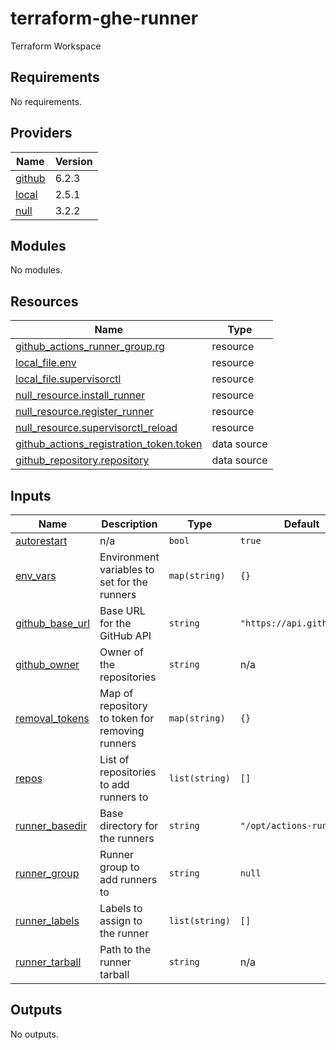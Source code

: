 # terraform-ghe-runner
Terraform Workspace

<!-- BEGIN_TF_DOCS -->
## Requirements

No requirements.

## Providers

| Name | Version |
|------|---------|
| <a name="provider_github"></a> [github](#provider\_github) | 6.2.3 |
| <a name="provider_local"></a> [local](#provider\_local) | 2.5.1 |
| <a name="provider_null"></a> [null](#provider\_null) | 3.2.2 |

## Modules

No modules.

## Resources

| Name | Type |
|------|------|
| [github_actions_runner_group.rg](https://registry.terraform.io/providers/hashicorp/github/latest/docs/resources/actions_runner_group) | resource |
| [local_file.env](https://registry.terraform.io/providers/hashicorp/local/latest/docs/resources/file) | resource |
| [local_file.supervisorctl](https://registry.terraform.io/providers/hashicorp/local/latest/docs/resources/file) | resource |
| [null_resource.install_runner](https://registry.terraform.io/providers/hashicorp/null/latest/docs/resources/resource) | resource |
| [null_resource.register_runner](https://registry.terraform.io/providers/hashicorp/null/latest/docs/resources/resource) | resource |
| [null_resource.supervisorctl_reload](https://registry.terraform.io/providers/hashicorp/null/latest/docs/resources/resource) | resource |
| [github_actions_registration_token.token](https://registry.terraform.io/providers/hashicorp/github/latest/docs/data-sources/actions_registration_token) | data source |
| [github_repository.repository](https://registry.terraform.io/providers/hashicorp/github/latest/docs/data-sources/repository) | data source |

## Inputs

| Name | Description | Type | Default | Required |
|------|-------------|------|---------|:--------:|
| <a name="input_autorestart"></a> [autorestart](#input\_autorestart) | n/a | `bool` | `true` | no |
| <a name="input_env_vars"></a> [env\_vars](#input\_env\_vars) | Environment variables to set for the runners | `map(string)` | `{}` | no |
| <a name="input_github_base_url"></a> [github\_base\_url](#input\_github\_base\_url) | Base URL for the GitHub API | `string` | `"https://api.github.com"` | no |
| <a name="input_github_owner"></a> [github\_owner](#input\_github\_owner) | Owner of the repositories | `string` | n/a | yes |
| <a name="input_removal_tokens"></a> [removal\_tokens](#input\_removal\_tokens) | Map of repository to token for removing runners | `map(string)` | `{}` | no |
| <a name="input_repos"></a> [repos](#input\_repos) | List of repositories to add runners to | `list(string)` | `[]` | no |
| <a name="input_runner_basedir"></a> [runner\_basedir](#input\_runner\_basedir) | Base directory for the runners | `string` | `"/opt/actions-runner"` | no |
| <a name="input_runner_group"></a> [runner\_group](#input\_runner\_group) | Runner group to add runners to | `string` | `null` | no |
| <a name="input_runner_labels"></a> [runner\_labels](#input\_runner\_labels) | Labels to assign to the runner | `list(string)` | `[]` | no |
| <a name="input_runner_tarball"></a> [runner\_tarball](#input\_runner\_tarball) | Path to the runner tarball | `string` | n/a | yes |

## Outputs

No outputs.
<!-- END_TF_DOCS -->